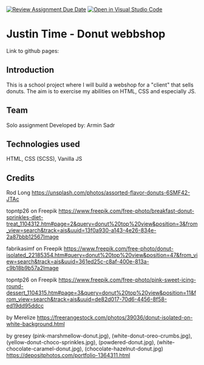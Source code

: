 [![Review Assignment Due Date](https://classroom.github.com/assets/deadline-readme-button-24ddc0f5d75046c5622901739e7c5dd533143b0c8e959d652212380cedb1ea36.svg)](https://classroom.github.com/a/lVSydX1g)
[![Open in Visual Studio Code](https://classroom.github.com/assets/open-in-vscode-718a45dd9cf7e7f842a935f5ebbe5719a5e09af4491e668f4dbf3b35d5cca122.svg)](https://classroom.github.com/online_ide?assignment_repo_id=12915516&assignment_repo_type=AssignmentRepo)

# Justin Time - Donut webbshop
Link to github pages: 

## Introduction

This is a school project where I will build a webshop for a "client"
that sells donuts.
The aim is to exercise my abilities on HTML, CSS and especially JS.


## Team

Solo assignment
Developed by: Armin Sadr

## Technologies used

HTML, CSS (SCSS), Vanilla JS

## Credits
Rod Long
https://unsplash.com/photos/assorted-flavor-donuts-6SMF42-JTAc

topntp26 on Freepik
https://www.freepik.com/free-photo/breakfast-donut-sprinkles-diet-treat_1104312.htm#page=2&query=donut%20top%20view&position=3&from_view=search&track=ais&uuid=13f0a930-a143-4e26-834e-2a87bbb12567Image

fabrikasimf on Freepik
https://www.freepik.com/free-photo/donut-isolated_22185354.htm#query=donut%20top%20view&position=47&from_view=search&track=ais&uuid=361ed25c-c8af-400e-813a-c9b18b9b57a2Image 

topntp26 on Freepik
https://www.freepik.com/free-photo/pink-sweet-icing-round-dessert_1104315.htm#page=3&query=donut%20top%20view&position=11&from_view=search&track=ais&uuid=de82d017-70d6-4456-8f58-ed19dd95ddcc

by Merelize
https://freerangestock.com/photos/39036/donut-isolated-on-white-background.html

by gresey (pink-marshmellow-donut.jpg), (white-donut-oreo-crumbs.jpg), (yellow-donut-choco-sprinkles.jpg), (powdered-donut.jpg), (white-chocolate-caramel-donut.jpg), (chocolate-hazelnut-donut.jpg)
https://depositphotos.com/portfolio-1364311.html


